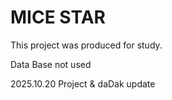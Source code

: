 <h1>MICE STAR</h1>

<p>This project was produced for study.</p>
<p>Data Base not used </p>

<p>2025.10.20 Project & daDak update</p>
